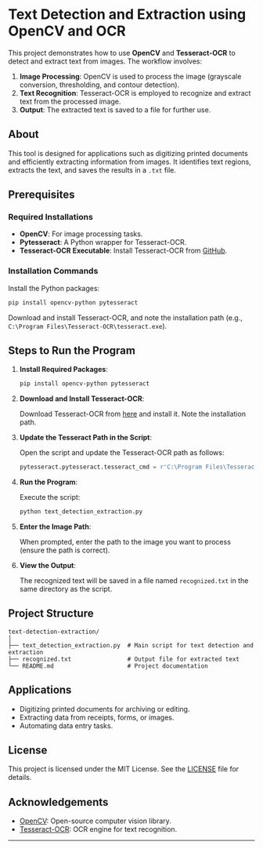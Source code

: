 
# Text Detection and Extraction using OpenCV and OCR

This project demonstrates how to use **OpenCV** and **Tesseract-OCR** to detect and extract text from images. The workflow involves:

1. **Image Processing**: OpenCV is used to process the image (grayscale conversion, thresholding, and contour detection).
2. **Text Recognition**: Tesseract-OCR is employed to recognize and extract text from the processed image.
3. **Output**: The extracted text is saved to a file for further use.

## About

This tool is designed for applications such as digitizing printed documents and efficiently extracting information from images. It identifies text regions, extracts the text, and saves the results in a `.txt` file.

## Prerequisites

### Required Installations

- **OpenCV**: For image processing tasks.
- **Pytesseract**: A Python wrapper for Tesseract-OCR.
- **Tesseract-OCR Executable**: Install Tesseract-OCR from [GitHub](https://github.com/tesseract-ocr/tesseract).

### Installation Commands

Install the Python packages:

```bash
pip install opencv-python pytesseract
```

Download and install Tesseract-OCR, and note the installation path (e.g., `C:\Program Files\Tesseract-OCR\tesseract.exe`).

## Steps to Run the Program

1. **Install Required Packages**:

   ```bash
   pip install opencv-python pytesseract
   ```

2. **Download and Install Tesseract-OCR**:

   Download Tesseract-OCR from [here](https://github.com/tesseract-ocr/tesseract) and install it. Note the installation path.

3. **Update the Tesseract Path in the Script**:

   Open the script and update the Tesseract-OCR path as follows:

   ```python
   pytesseract.pytesseract.tesseract_cmd = r'C:\Program Files\Tesseract-OCR\tesseract.exe'
   ```

4. **Run the Program**:

   Execute the script:

   ```bash
   python text_detection_extraction.py
   ```

5. **Enter the Image Path**:

   When prompted, enter the path to the image you want to process (ensure the path is correct).

6. **View the Output**:

   The recognized text will be saved in a file named `recognized.txt` in the same directory as the script.

## Project Structure

```
text-detection-extraction/
│
├── text_detection_extraction.py  # Main script for text detection and extraction
├── recognized.txt                # Output file for extracted text
└── README.md                     # Project documentation
```

## Applications

- Digitizing printed documents for archiving or editing.
- Extracting data from receipts, forms, or images.
- Automating data entry tasks.

## License

This project is licensed under the MIT License. See the [LICENSE](LICENSE) file for details.

## Acknowledgements

- [OpenCV](https://opencv.org/): Open-source computer vision library.
- [Tesseract-OCR](https://github.com/tesseract-ocr/tesseract): OCR engine for text recognition.

---


